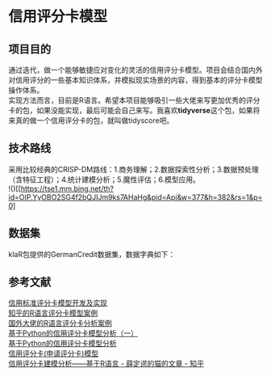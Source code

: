 
# 信用评分卡模型

## 项目目的
通过迭代，做一个能够敏捷应对变化的灵活的信用评分卡模型。项目会结合国内外对信用评分的一些基本知识体系，并模拟现实场景的内容，得到基本的评分卡模型操作体系。  
实现方法而言，目前是R语言。希望本项目能够吸引一些大佬来写更加优秀的评分卡的包，如果没能实现，最后可能会自己来写。我喜欢**tidyverse**这个包，如果将来真的做一个信用评分卡的包，就叫做tidyscore吧。

## 技术路线 
采用比较经典的CRISP-DM路线：1.商务理解；2.数据探索性分析；3.数据预处理（含特征工程）；4.统计建模分析；5.魔性评估；6.模型应用。  
!()[[https://tse1.mm.bing.net/th?id=OIP.YyOBO2SG4f2bQJIJm9ks7AHaHg&pid=Api&w=377&h=382&rs=1&p=0]

## 数据集
klaR包提供的GermanCredit数据集，数据字典如下：

## 参考文献
[信用标准评分卡模型开发及实现](https://blog.csdn.net/lll1528238733/article/details/76602006)  
[知乎的R语言评分卡模型案例](https://zhuanlan.zhihu.com/p/28322270)  
[国外大佬的R语言评分卡分析案例](https://artemiorimando.com/2018/02/18/scorecard-building-part-i-introduction/)  
[基于Python的信用评分卡模型分析（一）](https://www.jianshu.com/p/f931a4df202c)  
[基于Python的信用评分卡模型分析](https://zhuanlan.zhihu.com/p/35284849)  
[信用评分卡(申请评分卡)模型](https://zhuanlan.zhihu.com/p/46642169)  
[信用评分卡建模分析——基于R语言 - 薛定谔的猫的文章 - 知乎](https://zhuanlan.zhihu.com/p/29676042)  
